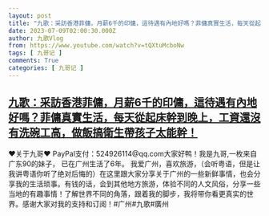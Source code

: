 ```yaml
---
layout: post
title: "九歌：采訪香港菲傭，月薪6千的印傭，這待遇有內地好嗎？菲傭真實生活，每天從起床幹到晚上，工資還沒有洗碗工高，做飯搞衛生帶孩子太能幹！"
date: 2023-07-09T02:00:30.000Z
author: 九歌Vlog
from: https://www.youtube.com/watch?v=tQXtuMcboNw
tags: [ 九哥记 ]
comments: True
categories: [ 九哥记 ]
---
```

<!--1688868030000-->
[九歌：采訪香港菲傭，月薪6千的印傭，這待遇有內地好嗎？菲傭真實生活，每天從起床幹到晚上，工資還沒有洗碗工高，做飯搞衛生帶孩子太能幹！](https://www.youtube.com/watch?v=tQXtuMcboNw)
------

<div>
♥关于九哥♥ PayPal支付：524926114@qq.com大家好鸭！我是九哥,一枚来自广东90的妹子， 已在广州生活了6年。 我爱广州，喜欢旅游，（会听粤语，但是让我讲粤语你听了绝对后悔的）在这里跟大家分享关于广州的一些新鲜事情，也会分享我的生活琐事。有钱的话，会到其他地方旅游，体验不同的人文风俗，分享一些当地的有趣事情！了解世界不同的角落，跟着我的脚步，我将带你看更真实的世界。感谢大家对我的支持和订阅！#广州#九歌#廣州
</div>
